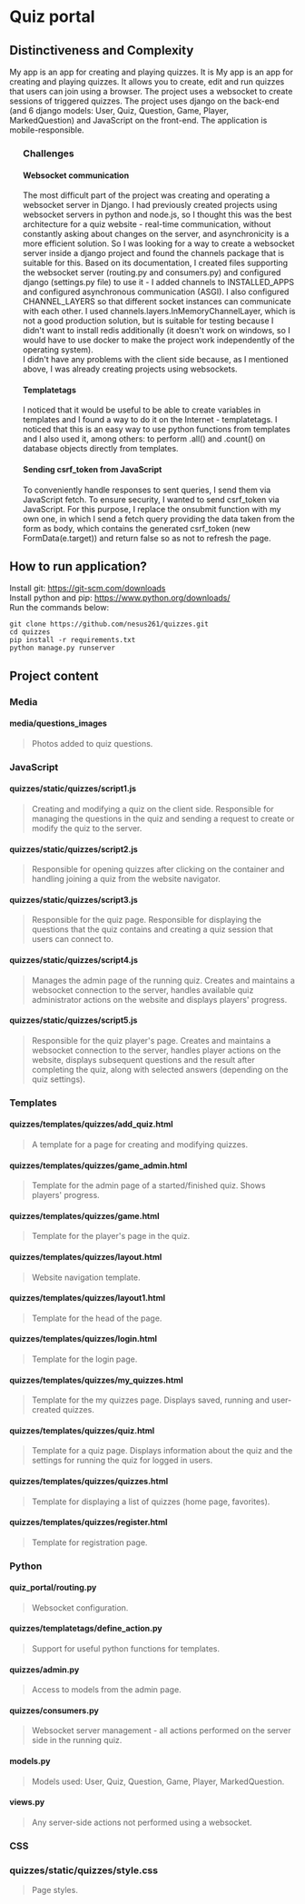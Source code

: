 # Quiz portal

## Distinctiveness and Complexity

My app is an app for creating and playing quizzes. It is My app is an app for creating and playing quizzes. It allows you to create, edit and run quizzes that users can join using a browser. The project uses a websocket to create sessions of triggered quizzes.
The project uses django on the back-end (and 6 django models: User, Quiz, Question, Game, Player, MarkedQuestion) and JavaScript on the front-end.
The application is mobile-responsible.

<ul>

### Challenges

#### Websocket communication

The most difficult part of the project was creating and operating a websocket server in Django. I had previously created projects using websocket servers in python and node.js, so I thought this was the best architecture for a quiz website - real-time communication, without constantly asking about changes on the server, and asynchronicity is a more efficient solution. So I was looking for a way to create a websocket server inside a django project and found the channels package that is suitable for this. Based on its documentation, I created files supporting the websocket server (routing.py and consumers.py) and configured django (settings.py file) to use it - I added channels to INSTALLED_APPS and configured asynchronous communication (ASGI). I also configured CHANNEL_LAYERS so that different socket instances can communicate with each other. I used channels.layers.InMemoryChannelLayer, which is not a good production solution, but is suitable for testing because I didn't want to install redis additionally (it doesn't work on windows, so I would have to use docker to make the project work independently of the operating system).  
I didn't have any problems with the client side because, as I mentioned above, I was already creating projects using websockets.

#### Templatetags

I noticed that it would be useful to be able to create variables in templates and I found a way to do it on the Internet - templatetags. I noticed that this is an easy way to use python functions from templates and I also used it, among others: to perform .all() and .count() on database objects directly from templates.

#### Sending csrf_token from JavaScript

To conveniently handle responses to sent queries, I send them via JavaScript fetch. To ensure security, I wanted to send csrf_token via JavaScript. For this purpose, I replace the onsubmit function with my own one, in which I send a fetch query providing the data taken from the form as body, which contains the generated csrf_token (new FormData(e.target)) and return false so as not to refresh the page.

</ul>

## How to run application?

Install git: https://git-scm.com/downloads  
Install python and pip: https://www.python.org/downloads/  
Run the commands below:

```
git clone https://github.com/nesus261/quizzes.git
cd quizzes
pip install -r requirements.txt
python manage.py runserver
```

## Project content

### Media

#### **media/questions_images**

> Photos added to quiz questions.

### JavaScript

#### **quizzes/static/quizzes/script1.js**

> Creating and modifying a quiz on the client side. Responsible for managing the questions in the quiz and sending a request to create or modify the quiz to the server.

#### **quizzes/static/quizzes/script2.js**

> Responsible for opening quizzes after clicking on the container and handling joining a quiz from the website navigator.

#### **quizzes/static/quizzes/script3.js**

> Responsible for the quiz page. Responsible for displaying the questions that the quiz contains and creating a quiz session that users can connect to.

#### **quizzes/static/quizzes/script4.js**

> Manages the admin page of the running quiz. Creates and maintains a websocket connection to the server, handles available quiz administrator actions on the website and displays players' progress.

#### **quizzes/static/quizzes/script5.js**

> Responsible for the quiz player's page. Creates and maintains a websocket connection to the server, handles player actions on the website, displays subsequent questions and the result after completing the quiz, along with selected answers (depending on the quiz settings).

### Templates

#### **quizzes/templates/quizzes/add_quiz.html**

> A template for a page for creating and modifying quizzes.

#### **quizzes/templates/quizzes/game_admin.html**

> Template for the admin page of a started/finished quiz. Shows players' progress.

#### **quizzes/templates/quizzes/game.html**

> Template for the player's page in the quiz.

#### **quizzes/templates/quizzes/layout.html**

> Website navigation template.

#### **quizzes/templates/quizzes/layout1.html**

> Template for the head of the page.

#### **quizzes/templates/quizzes/login.html**

> Template for the login page.

#### **quizzes/templates/quizzes/my_quizzes.html**

> Template for the my quizzes page. Displays saved, running and user-created quizzes.

#### **quizzes/templates/quizzes/quiz.html**

> Template for a quiz page. Displays information about the quiz and the settings for running the quiz for logged in users.

#### **quizzes/templates/quizzes/quizzes.html**

> Template for displaying a list of quizzes (home page, favorites).

#### **quizzes/templates/quizzes/register.html**

> Template for registration page.

### Python

#### **quiz_portal/routing.py**

> Websocket configuration.

#### **quizzes/templatetags/define_action.py**

> Support for useful python functions for templates.

#### **quizzes/admin.py**

> Access to models from the admin page.

#### **quizzes/consumers.py**

> Websocket server management - all actions performed on the server side in the running quiz.

#### **models.py**

> Models used: User, Quiz, Question, Game, Player, MarkedQuestion.

#### **views.py**

> Any server-side actions not performed using a websocket.

### CSS

### **quizzes/static/quizzes/style.css**

> Page styles.
